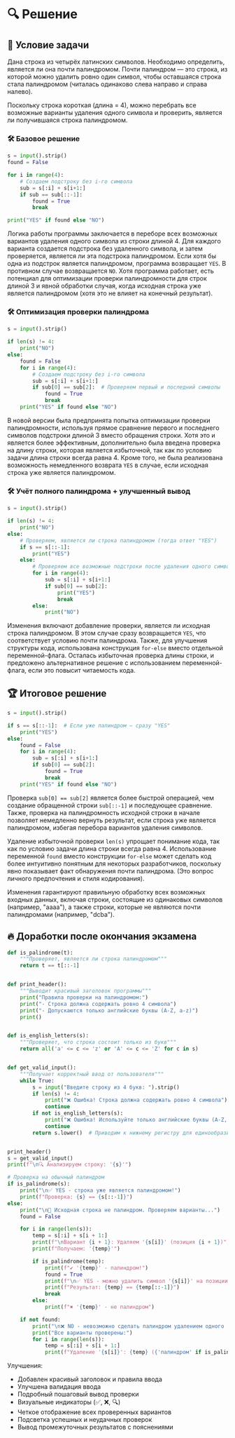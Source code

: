# 🔍 Решение

## 📝 Условие задачи
Дана строка из четырёх латинских символов. Необходимо определить, является ли она почти палиндромом.
Почти палиндром — это строка, из которой можно удалить ровно один символ, чтобы оставшаяся строка стала палиндромом (читалась одинаково слева направо и справа налево).

Поскольку строка короткая (длина = 4), можно перебрать все возможные варианты удаления одного символа и проверить, является ли получившаяся строка палиндромом.

### 🛠 Базовое решение
```python
s = input().strip()
found = False

for i in range(4):
    # Создаем подстроку без i-го символа
    sub = s[:i] + s[i+1:]
    if sub == sub[::-1]:
        found = True
        break

print("YES" if found else "NO")
```
Логика работы программы заключается в переборе всех возможных вариантов удаления одного символа из строки длиной 4. Для каждого варианта создается подстрока без удаленного символа, и затем проверяется, является ли эта подстрока палиндромом. Если хотя бы одна из подстрок является палиндромом, программа возвращает `YES`. В противном случае возвращается `NO`. Хотя программа работает, есть потенциал для оптимизации проверки палиндромности для строк длиной 3 и явной обработки случая, когда исходная строка уже является палиндромом (хотя это не влияет на конечный результат).

### 🛠 Оптимизация проверки палиндрома
```python
s = input().strip()

if len(s) != 4:
    print("NO")
else:
    found = False
    for i in range(4):
        # Создаем подстроку без i-го символа
        sub = s[:i] + s[i+1:]
        if sub[0] == sub[2]:  # Проверяем первый и последний символы
            found = True
            break
    print("YES" if found else "NO")
```
В новой версии была предпринята попытка оптимизации проверки палиндромности, используя прямое сравнение первого и последнего символов подстроки длиной 3 вместо обращения строки. Хотя это и является более эффективным, дополнительно была введена проверка на длину строки, которая является избыточной, так как по условию задачи длина строки всегда равна 4. Кроме того, не была реализована возможность немедленного возврата `YES` в случае, если исходная строка уже является палиндромом.

### 🛠 Учёт полного палиндрома + улучшенный вывод
```python
s = input().strip()

if len(s) != 4:
    print("NO")
else:
    # Проверяем, является ли строка палиндромом (тогда ответ "YES")
    if s == s[::-1]:
        print("YES")
    else:
        # Проверяем все возможные подстроки после удаления одного символа
        for i in range(4):
            sub = s[:i] + s[i+1:]
            if sub[0] == sub[2]:
                print("YES")
                break
        else:
            print("NO")
```
Изменения включают добавление проверки, является ли исходная строка палиндромом. В этом случае сразу возвращается `YES`, что соответствует условию почти палиндрома. Также, для улучшения структуры кода, использована конструкция `for-else` вместо отдельной переменной-флага. Осталась избыточная проверка длины строки, и предложено альтернативное решение с использованием переменной-флага, если это повысит читаемость кода.

## 🏆 Итоговое решение
```python
s = input().strip()

if s == s[::-1]:  # Если уже палиндром — сразу "YES"
    print("YES")
else:
    found = False
    for i in range(4):
        sub = s[:i] + s[i+1:]
        if sub[0] == sub[2]:
            found = True
            break
    print("YES" if found else "NO")
```

Проверка `sub[0] == sub[2]` является более быстрой операцией, чем создание обращенной строки `sub[::-1]` и последующее сравнение. Также, проверка на палиндромность исходной строки в начале позволяет немедленно вернуть результат, если строка уже является палиндромом, избегая перебора вариантов удаления символов.

Удаление избыточной проверки `len(s)` упрощает понимание кода, так как по условию задачи длина строки всегда равна 4.
Использование переменной `found` вместо конструкции `for-else` может сделать код более интуитивно понятным для некоторых разработчиков, поскольку явно показывает факт обнаружения почти палиндрома. (Это вопрос личного предпочтения и стиля кодирования).

Изменения гарантируют правильную обработку всех возможных входных данных, включая строки, состоящие из одинаковых символов (например, "aaaa"), а также строки, которые не являются почти палиндромами (например, "dcba").

## 🔥 Доработки после окончания экзамена
```python
def is_palindrome(t):
    """Проверяет, является ли строка палиндромом"""
    return t == t[::-1]


def print_header():
    """Выводит красивый заголовок программы"""
    print("Правила проверки на палиндромом:")
    print("- Строка должна содержать ровно 4 символа")
    print("- Допускаются только английские буквы (A-Z, a-z)")
    print()


def is_english_letters(s):
    """Проверяет, что строка состоит только из букв"""
    return all('a' <= c <= 'z' or 'A' <= c <= 'Z' for c in s)


def get_valid_input():
    """Получает корректный ввод от пользователя"""
    while True:
        s = input("Введите строку из 4 букв: ").strip()
        if len(s) != 4:
            print("❌ Ошибка! Строка должна содержать ровно 4 символа")
            continue
        if not is_english_letters(s):
            print("❌ Ошибка! Используйте только английские буквы (A-Z, a-z)")
            continue
        return s.lower()  # Приводим к нижнему регистру для единообразия


print_header()
s = get_valid_input()
print(f"\n🔍 Анализируем строку: '{s}'")

# Проверка на обычный палиндром
if is_palindrome(s):
    print("\n✅ YES - строка уже является палиндромом!")
    print(f"Проверка: {s} == {s[::-1]}")
else:
    print("\n🔧 Исходная строка не палиндром. Проверяем варианты...")
    found = False

    for i in range(len(s)):
        temp = s[:i] + s[i + 1:]
        print(f"\nВариант {i + 1}: Удаляем '{s[i]}' (позиция {i + 1})")
        print(f"Получаем: '{temp}'")

        if is_palindrome(temp):
            print(f"✔ '{temp}' - палиндром!")
            found = True
            print(f"\n✅ YES - можно удалить символ '{s[i]}' на позиции {i + 1}")
            print(f"Результат: {temp} == {temp[::-1]}")
            break
        else:
            print(f"✖ '{temp}' - не палиндром")

    if not found:
        print("\n❌ NO - невозможно сделать палиндром удалением одного символа")
        print("Все варианты проверены:")
        for i in range(len(s)):
            temp = s[:i] + s[i + 1:]
            print(f"Удаление '{s[i]}': {temp} ({'палиндром' if is_palindrome(temp) else 'не палиндром'})")
```

Улучшения:
- Добавлен красивый заголовок и правила ввода
- Улучшена валидация ввода
- Подробный пошаговый вывод проверки
- Визуальные индикаторы (✅, ❌, 🔍)
- Четкое отображение всех проверенных вариантов
- Подсветка успешных и неудачных проверок
- Вывод промежуточных результатов с пояснениями
